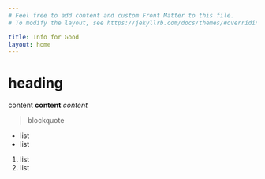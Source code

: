 ```yaml
---
# Feel free to add content and custom Front Matter to this file.
# To modify the layout, see https://jekyllrb.com/docs/themes/#overriding-theme-defaults

title: Info for Good
layout: home
---
```


# heading

content **content** *content*  

>blockquote  

- list
- list
1. list
2. list
